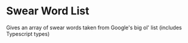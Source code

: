 # Swear Word List

Gives an array of swear words taken from Google's big ol' list (includes Typescript types)
